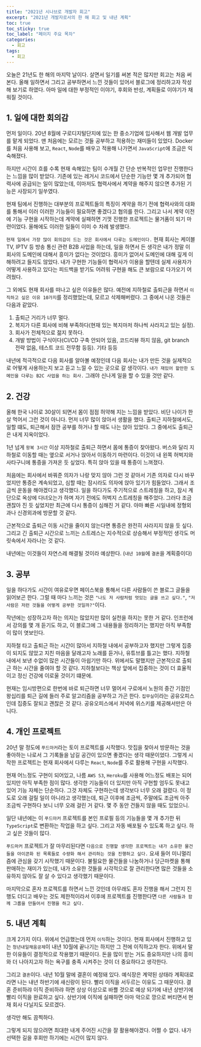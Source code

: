 ```yaml
---
title: "2021년 시나브로 개발자 회고"
excerpt: "2021년 개발자로서의 한 해 회고 및 내년 계획"
toc: true
toc_sticky: true
toc_label: "페이지 주요 목차"
categories:
  - 회고
tags:
  - 회고
---
```



 오늘은 21년도 한 해의 마지막 날이다. 살면서 일기를 써본 적은 많지만 회고는 처음 써본다. 
 올해 일하면서 그리고 공부하면서 느낀 것들이 있어서 블로그에 정리하고자 작성해 보기로 하였다. 
 아마 일에 대한 부정적인 이야기, 후회와 반성, 계획들로 이야기가 채워질 것이다.


## 1. 일에 대한 회의감

 먼저 일이다. 20년 8월에 구로디지털단지에 있는 한 중소기업에 입사해서 웹 개발 업무를 맡게 되었다. 
 맨 처음에는 모르는 것들 공부하고 적용하는 재미들이 있었다. Docker를 처음 사용해 보고,
`React`, `Node`를 배우고 적용해 나가면서 `JavaScript`에 조금은 익숙해졌다.
 
 하지만 시간이 흐를 수록 현재 속해있는 팀이 수개월 간 단순 반복적인 업무만 진행한다는 느낌을 많이 받았다. 
 기존에 있는 레거시 코드에서 단순한 기능만 몇 개 추가되어 협력사에 공급되는 일이 많았는데, 이마저도
 협력사에서 계약을 해주지 않으면 추가된 기능은 사장되기 일쑤였다. 
 
 현재 팀에서 진행하는 대부분의 프로젝트들의 특징이 계약을 하기 전에 협력사와의 대화를 통해서
 이러 이러한 기능들이 필요하면 좋겠다고 협의를 한다. 그리고 나서 계약 이전에 기능 구현을 시작하는데 
 계약에 실패하면 기껏 진행한 프로젝트는 물거품이 되기 마련이었다. 올해에도 이러한 일들이 이미 수 
 차례 발생했다.

 `현재 일에서 가장 많이 회의감이 드는 것은 회사에서 다루는 도메인이다.` 현재 회사는 케이블TV, IPTV 등 방송
 통신 관련 B2B 사업을 하는데, 일을 하면서 든 생각은 내가 정말 이 회사의 도메인에 대해서 흥미가 없다는
 것이었다. 흥미가 없어서 도메인에 대해 깊게 이해하려고 들지도 않았다. 내가 구현한 기능들이 협력사가 이용을 
 할텐데 실제 사용자가 어떻게 사용하고 있다는 피드백을 받기도 어려워 구현을 해도 큰 보람으로 다가오기 어려웠다.

 그 외에도 현재 회사를 떠나고 싶은 이유들은 많다. 예전에 지하철로 출퇴근을 하면서 `이직하고 싶은 이유 10가지`를
 정리했었는데, 모르고 삭제해버렸다. 그 중에서 나온 것들은 다음과 같았다.

 1. 출퇴근 거리가 너무 멀다.
 2. 복지가 다른 회사에 비해 부족하다(현재 있는 복지마저 하나씩 사라지고 있는 실정).
 3. 회사가 전체적으로 젊지 못하다.
 4. 개발 방법이 구식이다(CI/CD 구축 안되어 있음, 코드리뷰 하지 않음, git branch 전략 없음, 테스트 코드 전무함 등등).
 기타 등등

 내년에 적극적으로 다음 회사를 알아볼 예정인데 다음 회사는 내가 만든 것을 실제적으로 어떻게 
 사용하는지 보고 듣고 느낄 수 있는 곳으로 갈 생각이다. `내가 재밌어 할만한 도메인을 다루는 B2C 사업을 하는 회사.` 
 그래야 신나게 일을 할 수 있을 것만 같다. 
  

## 2. 건강

올해 한국 나이로 30살이 되면서 몸이 점점 허약해 지는 느낌을 받았다. 비단 나이가 한 살 먹어서
그런 것이 아니다. 먼저 너무 많이 앉아서 생활을 했다. 출퇴근 지하철에서도, 일할 떄도, 퇴근해서
잠깐 공부를 하거나 할 때도 나는 앉아 있었다. 그 중에서도 출퇴근은 내게 지옥이었다.

1년 넘게 `왕복 3시간` 이상 지하철로 출퇴근 하면서 몸에 통증이 찾아왔다. 
버스와 달리 지하철로 이동할 때는 옆으로 서거나 앉아서 이동하기 마련이다. 
이것이 내 왼쪽 허벅지와 사타구니에 통증을 가져온 듯 싶었다. 특히 앉아 있을 때 통증이 느껴졌다.

처음에는 회사에서 바꿔준 의자가 나랑 맞지 않아 그런 것 같아서 기존 의자로 다시 바꾸었지만 
통증은 계속되었고, 심할 때는 잠시라도 의자에 앉아 있기가 힘들었다. 그래서 조금씩 운동을 해야겠다고
생각했다. 일을 하다가도 주기적으로 스트레칭을 하고, 잠시 계단으로 옥상에 다녀오는가 하며 
자기 전에도 허벅지 스트레칭을 해주었다. 그러다 조금 괜찮아 진 듯 싶었지만 최근에 다시 통증이
심해진 거 같다. 아마 빠른 시일내에 정형외과나 신경외과에 방문할 것 같다.

근본적으로 출퇴근 이동 시간을 줄이지 않는다면 통증은 완전히 사라지지 않을 듯 싶다. 그리고 
긴 출퇴근 시간으로 느끼는 스트레스는 지수적으로 상승해서 부정적인 생각도 머릿속에서 
자라나는 것 같다.

내년에는 이것들이 자연스레 해결될 것이라 예상한다. 
(`내년 10월`에 `결혼`을 계획중이다)
 
## 3. 공부

일을 하다가도 시간이 여유로우면 페이스북을 통해서 다른 사람들이 쓴 블로그 글들을 읽어보곤 한다.
그럴 때 마다 느끼는 것은 `"나도 저 사람처럼 멋있는 글을 쓰고 싶다."`, `"저 사람은 저런 것들을 어떻게 공부한 것일까?"`이다. 

작년에는 성장하고자 하는 의지는 많았지만 많이 실천을 하지는 못한 거 같다. 인프런에서 강의를 몇 개
듣기도 하고, 이 블로그에 그 내용들을 정리하기는 했지만 아직 부족함이 많이 엿보인다.

지하철 타고 출퇴근 하는 시간이 많아서 지하철 내에서 공부하고자 했지만 그렇게 집중이 되지도 않았고
지친 마음을 달래고자 노래를 듣거나, 유튜브를 틀고는 했다. 지하철 내에서 보낸 수없이 많은 시간들이
아쉽기만 하다. 위에서도 말했지만 근본적으로 출퇴근 하는 시간을 줄여야 할 것 같다.
지하철보다는 책상 앞에서 집중하는 것이 더 효율적이고 정신 건강에 이로울 것이기 떄문에.

현재는 임시방편으로 한번에 바로 퇴근하면 너무 멀어서 구로에서 노원의 중간 기점인 왕십리를
퇴근 길에 들러 주로 알고리즘을 공부하고 가곤 한다. `집무실`이라는 공유오피스인데 집중도 잘되고 괜찮은 것 같다.
공유오피스에서 저녁에 위스키를 제공해서만은 아니다. 


## 4. 개인 프로젝트

20년 말 정도에 `푸드마커`라는 토이 프로젝트를 시작했다. 맛집을 찾아서 방문하는 것을 좋아하는 나로서
그 기록들을 남길 공간이 있으면 좋겠다는 생각 때문이었다. 그렇게 시작한 프로젝트는 현재 회사에서 다루는
`React`, `Node`를 주로 활용해 구현을 시작했다.

현재 어느정도 구현이 되어있고, 나름 `AWS S3`, `Heroku`를 사용해 어느정도 배포는 되어있지만
아직 부족한 점이 많다. 생각한 기능들이 더 있지만 아직 구현할 엄두도 못내고 있어 기능 자체는 단순하다.
그것 자체도 구현하는데 생각보다 너무 오래 걸렸다. 이 정도로 오래 걸릴 일이 아니라고 생각했는데,
퇴근 이후에 조금씩, 주말에도 조금씩 아주 조금씩 구현하다 보니 너무 오래 걸린 거 같다. 몇 주 동안 건들지
않을 때도 있었으니. 

일단 내년에는 이 `푸드마커` 프로젝트를 본인 프로필 등의 기능들을 몇 개 추가한 뒤 `TypeScript`로
변환하는 작업을 하고 싶다. 그리고 자동 배포될 수 있도록 하고 싶다. 하고 싶은 것들이 많다.

`푸드마커` 프로젝트가 잘 마무리된다면 `다음으로 진행할 생각한 프로젝트는 내가 소유한 물건들을 아이콘화 된 목록들로 수량화 해서 관리하는 것을 진행하고 싶다.` 
요새 들어 미니멀리즘에  관심을 갖기 시작했기 때문이다. 불필요한 물건들을 나눔하거나 당근마켓을 통해 판매하는 재미가 있는데, 내가 소유한 것들을 시각적으로 잘 관리한다면 많은 것들을 소유하지 않아도 잘 살 수 있다고 생각했기 때문이다.

마지막으로 혼자 프로젝트를 하면서 느낀 것인데 아무래도 혼자 진행을 해서 그런지 진행도 더디고
배우는 것도 제한적이라서 이후에 프로젝트를 진행한다면 `다른 사람들과 함께 그룹을 만들어서 진행을 하고 싶다.`

## 5. 내년 계획

크게 2가지 이다. 위에서 언급했는데 먼저 `이직`하는 것이다. 현재 회사에서 진행하고 있는 `청년내일채움공제`이
내년 10월에 끝나기는 하지만 그 전에 이직하고자 한다. 위에서 말한 이유들이 결정적으로 작용했기 때문이다. 
돈을 많이 받는 거도 중요하지만 나의 흥미와 더 나아지고자 하는 욕구를 충족 시켜주는 것이 더 중요하다고 생각한다.

그리고 `결혼`이다. 내년 10월 말에 결혼이 예정돼 있다. 예식장은 계약된 상태라 계획대로 라면 나는 내년 하반기에
새신랑이 된다. 빨리 이직을 서두르는 이유도 그 때문이다. 결혼 준비하랴 이직 준비하랴 하면 상상 이상으로 바쁠 것으로
예상 되기에 내년 상반기에 빨리 이직을 완료하고 싶다. 상반기에 이직에 실패하면 아마 악으로 깡으로 버티면서 현재 회사
다닐지도 모르겠다.

생각만 해도 끔찍하다.

그렇게 되지 않으려면 최대한 내게 주어진 시간을 잘 활용해야겠다. 어쩔 수 없다.
내가 선택한 길을 후회만 하기에는 시간이 많지 않다.
